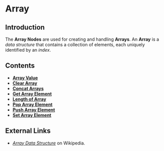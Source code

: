 # Array

## Introduction

The **Array Nodes** are used for creating and handling **Arrays**. An **Array** is a _data structure_ that contains a collection of elements, each uniquely identified by an _index_.

## Contents

* [**Array Value**](array-value.md)
* [**Clear Array**](clear-array.md)
* [**Concat Arrays**](concat-arrays.md)
* [**Get Array Element**](get-array-element.md)
* [**Length of Array**](length-of-array.md)
* [**Pop Array Element**](pop-array-element.md)
* [**Push Array Element**](push-array-element.md)
* [**Set Array Element**](set-array-element.md)

## External Links

* [_Array Data Structure_](https://en.wikipedia.org/wiki/Array_data_structure) on Wikipedia.

